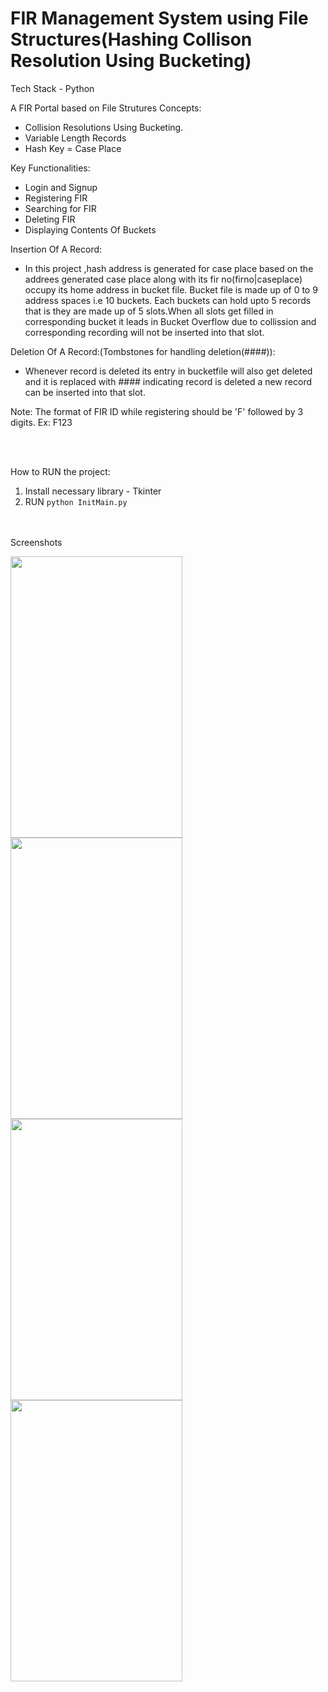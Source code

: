 # FIR Management System using File Structures(Hashing Collison Resolution Using Bucketing)

Tech Stack - Python

A FIR Portal based on File Strutures Concepts:
- Collision Resolutions Using Bucketing.
- Variable Length Records
- Hash Key = Case Place

Key Functionalities:
- Login and Signup
- Registering FIR
- Searching for FIR
- Deleting FIR
- Displaying Contents Of Buckets


Insertion Of A Record:
- In this project ,hash address is generated for case place based on the addrees generated case place along with its fir no(firno|caseplace) occupy its home address in bucket file.
Bucket file is made up of 0 to 9 address spaces i.e 10 buckets. Each buckets can hold upto 5 records that is they are made up of 5 slots.When all slots get filled in corresponding bucket it leads in Bucket Overflow  due to collission and corresponding recording will not be inserted into that slot.


Deletion Of A Record:(Tombstones for handling deletion(####)):
- Whenever record is deleted its entry in bucketfile will also get deleted and it is replaced with #### indicating record is deleted a new record can be inserted into that slot.

Note: The format of FIR ID while registering should be 'F' followed by 3 digits. Ex: F123

<br><br>

How to RUN the project:
1. Install necessary library - Tkinter
2. RUN ```python InitMain.py```

<br><br>
Screenshots
<br>

<img src="https://user-images.githubusercontent.com/89032469/183235077-5ef87fb8-fa61-416d-821a-9c5ccd452cec.png" width=275 height=450>       <img src="https://user-images.githubusercontent.com/89032469/183235219-cd5b90ac-a42a-4fa1-8746-931ca1a0d0e3.jpg" width=275 height=450>         <img src="https://user-images.githubusercontent.com/89032469/183235237-d8f93e04-7865-4668-9b0c-19003f8c213c.png" width=275 height=450>
<img src = "https://github.com/7-Aishwarya/CNS-Lab-Programs-VTU-5th-Sem-/assets/98330491/cdbc29ef-7286-4d14-bd88-6487d3f78a3c" width=275 height=450 >
